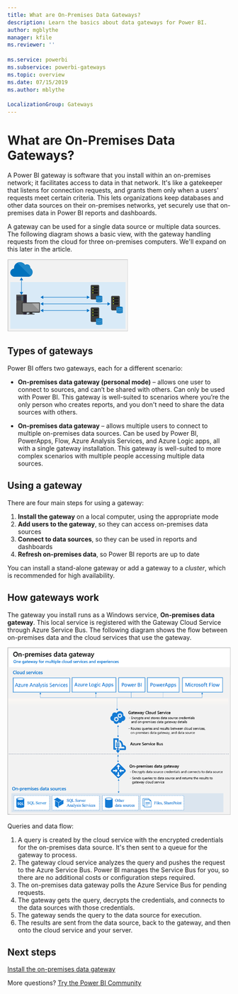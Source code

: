 ```yaml
---
title: What are On-Premises Data Gateways?
description: Learn the basics about data gateways for Power BI.
author: mgblythe
manager: kfile
ms.reviewer: ''

ms.service: powerbi
ms.subservice: powerbi-gateways
ms.topic: overview
ms.date: 07/15/2019
ms.author: mblythe

LocalizationGroup: Gateways
---
```


# What are On-Premises Data Gateways?

A Power BI gateway is software that you install within an on-premises network; it facilitates access to data in that network. It's like a gatekeeper that listens for connection requests, and grants them only when a users' requests meet certain criteria. This lets organizations keep databases and other data sources on their on-premises networks, yet securely use that on-premises data in Power BI reports and dashboards.

A gateway can be used for a single data source or multiple data sources. The following diagram shows a basic view, with the gateway handling requests from the cloud for three on-premises computers. We'll expand on this later in the article.

![Gateway overview](media/service-gateway-getting-started/gateway-overview.png)

## Types of gateways

Power BI offers two gateways, each for a different scenario:

* **On-premises data gateway (personal mode)** – allows one user to connect to sources, and can’t be shared with others. Can only be used with Power BI. This gateway is well-suited to scenarios where you’re the only person who creates reports, and you don't need to share the data sources with others.

* **On-premises data gateway** – allows multiple users to connect to multiple on-premises data sources. Can be used by Power BI, PowerApps, Flow, Azure Analysis Services, and Azure Logic apps, all with a single gateway installation. This gateway is well-suited to more complex scenarios with multiple people accessing multiple data sources. 

## Using a gateway

There are four main steps for using a gateway:

1. **Install the gateway** on a local computer, using the appropriate mode
2. **Add users to the gateway**, so they can access on-premises data sources
3. **Connect to data sources**, so they can be used in reports and dashboards
4. **Refresh on-premises data**, so Power BI reports are up to date

You can install a stand-alone gateway or add a gateway to a *cluster*, which is recommended for high availability.

## How gateways work

The gateway you install runs as a Windows service, **On-premises data gateway**. This local service is registered with the Gateway Cloud Service through Azure Service Bus. The following diagram shows the flow between on-premises data and the cloud services that use the gateway.

![Diagram with gateway data flow](media/service-gateway-getting-started/gateway-how-it-works.png)

Queries and data flow:

1. A query is created by the cloud service with the encrypted credentials for the on-premises data source. It's then sent to a queue for the gateway to process.
2. The gateway cloud service analyzes the query and pushes the request to the Azure Service Bus. Power BI manages the Service Bus for you, so there are no additional costs or configuration steps required.
3. The on-premises data gateway polls the Azure Service Bus for pending requests.
4. The gateway gets the query, decrypts the credentials, and connects to the data sources with those credentials.
5. The gateway sends the query to the data source for execution.
6. The results are sent from the data source, back to the gateway, and then onto the cloud service and your server.

## Next steps
[Install the on-premises data gateway](service-gateway-install.md)

More questions? [Try the Power BI Community](http://community.powerbi.com/)

